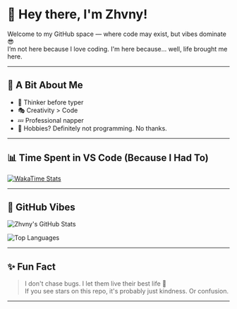 # 👋 Hey there, I'm Zhvny!

Welcome to my GitHub space — where code may exist, but vibes dominate 😎  
I’m not here because I love coding. I'm here because... well, life brought me here.

---

## 🤹 A Bit About Me

- 🧠 Thinker before typer  
- 🎭 Creativity > Code  
- 💤 Professional napper  
- 🛑 Hobbies? Definitely not programming. No thanks.

---

## 📊 Time Spent in VS Code (Because I Had To)
[![WakaTime Stats](https://github-readme-stats.vercel.app/api/wakatime?username=zhvny&layout=compact&theme=dracula)](https://wakatime.com/@zhvny)

---

## 🧩 GitHub Vibes

![Zhvny's GitHub Stats](https://github-readme-stats.vercel.app/api?username=zhvny&show_icons=true&theme=tokyonight)

![Top Languages](https://github-readme-stats.vercel.app/api/top-langs/?username=zhvny&layout=compact&theme=tokyonight)

---

## ✨ Fun Fact

> I don't chase bugs. I let them live their best life 🐞  
> If you see stars on this repo, it's probably just kindness. Or confusion.

---
